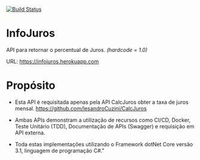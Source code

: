 [![Build Status](https://travis-ci.org/lesandroCuzini/InfoJuros.svg?branch=master)](https://travis-ci.org/lesandroCuzini/InfoJuros)

# InfoJuros
API para retornar o percentual de Juros. _(hardcode = 1.0)_

URL: https://infojuros.herokuapp.com

# Propósito
 - Esta API é requisitada apenas pela API CalcJuros obter a taxa de juros mensal. https://github.com/lesandroCuzini/CalcJuros

 - Ambas APIs demonstram a utilização de recursos como CI/CD, Docker, Teste Unitário (TDD), Documentação de APIs (Swagger) e requisição em API externa.
 - Toda estas implementações utilizando o Framework dotNet Core versão 3.1, linguagem de programação C#."